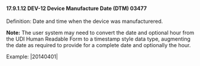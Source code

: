 #### 17.9.1.12 DEV-12 Device Manufacture Date (DTM) 03477

Definition: Date and time when the device was manufacturered.

**Note:** The user system may need to convert the date and optional hour from the UDI Human Readable Form to a timestamp style data type, augmenting the date as required to provide for a complete date and optionally the hour.

Example: |20140401|

